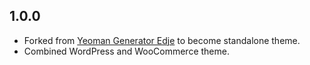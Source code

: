 ## 1.0.0

- Forked from [Yeoman Generator Edje](https://github.com/hrsetyono/generator-edje) to become standalone theme.
- Combined WordPress and WooCommerce theme.